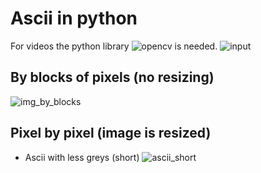 # Ascii in python
For videos the python library ![opencv](https://pypi.org/project/opencv-python/) is needed.
![input](https://pngimg.com/uploads/thinking_man/thinking_man_PNG11595.png)

## By blocks of pixels (no resizing)
![img_by_blocks](https://github.com/user-attachments/assets/4f79b2e0-b67e-44eb-8458-bc96cda005fc)


## Pixel by pixel (image is resized)
- Ascii with less greys (short)
![ascii_short](https://github.com/EugenioBarbieriViale/image-to-ascii/assets/82298389/c62078ce-a690-4498-96e6-1c634454338e)
